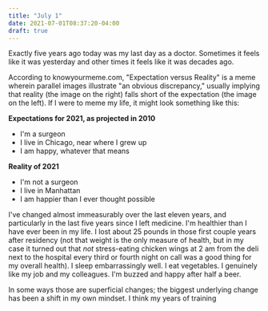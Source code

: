```yaml
---
title: "July 1"
date: 2021-07-01T08:37:20-04:00
draft: true
---
```


Exactly five years ago today was my last day as a doctor. Sometimes it feels like it was yesterday and other times it feels like it was decades ago. 

According to knowyourmeme.com, "Expectation versus Reality" is a meme wherein parallel images illustrate "an obvious discrepancy," usually implying that reality (the image on the right) falls short of the expectation (the image on the left). If I were to meme my life, it might look something like this:

**Expectations for 2021, as projected in 2010**
- I'm a surgeon
- I live in Chicago, near where I grew up
- I am happy, whatever that means

**Reality of 2021**
- I'm not a surgeon
- I live in Manhattan
- I am happier than I ever thought possible

I've changed almost immeasurably over the last eleven years, and particularly in the last five years since I left medicine. I'm healthier than I have ever been in my life. I lost about 25 pounds in those first couple years after residency (not that weight is the only measure of health, but in my case it turned out that *not* stress-eating chicken wings at 2 am from the deli next to the hospital every third or fourth night on call was a good thing for my overall health). I sleep embarrassingly well. I eat vegetables. I genuinely like my job and my colleagues. I'm buzzed and happy after half a beer. 

In some ways those are superficial changes; the biggest underlying change has been a shift in my own mindset. I think my years of training 